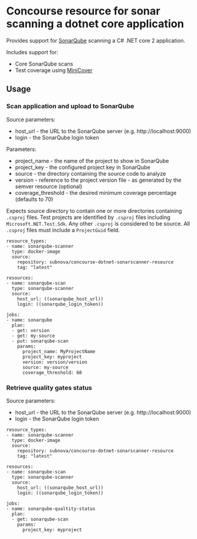 # Concourse resource for sonar scanning a dotnet core application

Provides support for [SonarQube](https://www.sonarqube.org/) scanning a C# .NET core 2 application.

Includes support for:
* Core SonarQube scans
* Test coverage using [MiniCover](https://github.com/lucaslorentz/minicover)

## Usage

### Scan application and upload to SonarQube

Source parameters:
* host_url - the URL to the SonarQube server (e.g. http://localhost:9000)
* login - the SonarQube login token

Parameters:
* project_name - the name of the project to show in SonarQube
* project_key - the configured project key in SonarQube
* source - the directory containing the source code to analyze
* version - reference to the project version file - as generated by the semver resource (optional)
* coverage_threshold - the desired minimum coverage percentage (defaults to 70)

Expects source directory to contain one or more directories containing ```.csproj``` files.  Test projects are identified by ```.csproj``` files including ```Microsoft.NET.Test.Sdk```.  Any other ```.csproj``` is considered to be source.  All ```.csproj``` files must include a ```ProjectGuid``` field.

```
resource_types:
- name: sonarqube-scanner
  type: docker-image
  source:
    repository: subnova/concourse-dotnet-sonarscanner-resource
    tag: "latest"

resources:
- name: sonarqube-scan
  type: sonarqube-scanner
  source:
    host_url: ((sonarqube_host_url))
    login: ((sonarqube_login_token))

jobs:
- name: sonarqube
  plan:
  - get: version
  - get: my-source
  - put: sonarqube-scan
    params:
      project_name: MyProjectName
      project_key: myproject
      version: version/version
      source: my-source
      coverage_threshold: 60
```

### Retrieve quality gates status

Source parameters:
* host_url - the URL to the SonarQube server (e.g. http://localhost:9000)
* login - the SonarQube login token

```
resource_types:
- name: sonarqube-scanner
  type: docker-image
  source:
    repository: subnova/concourse-dotnet-sonarscanner-resource
    tag: "latest"

resources:
- name: sonarqube-scan
  type: sonarqube-scanner
  source:
    host_url: ((sonarqube_host_url))
    login: ((sonarqube_login_token))

jobs:
- name: sonarqube-qualtity-status
  plan:
  - get: sonarqube-scan
    params:
      project_key: myproject
```

